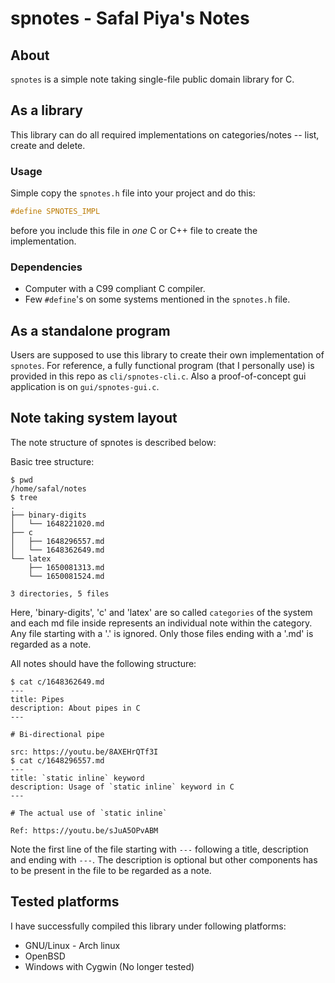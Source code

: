 # spnotes - Safal Piya's Notes

## About

`spnotes` is a simple note taking single-file public domain library for C.

## As a library

This library can do all required implementations on categories/notes -- list,
create and delete.

### Usage

Simple copy the `spnotes.h` file into your project and do this:

```c
#define SPNOTES_IMPL
```
before you include this file in *one* C or C++ file to create the
implementation.

### Dependencies

- Computer with a C99 compliant C compiler.
- Few `#define`'s on some systems mentioned in the `spnotes.h` file.

## As a standalone program

Users are supposed to use this library to create their own implementation of
`spnotes`. For reference, a fully functional program (that I personally use) is
provided in this repo as `cli/spnotes-cli.c`. Also a proof-of-concept gui
application is on `gui/spnotes-gui.c`.

## Note taking system layout

The note structure of spnotes is described below:

Basic tree structure:

```
$ pwd
/home/safal/notes
$ tree
.
├── binary-digits
│   └── 1648221020.md
├── c
│   ├── 1648296557.md
│   └── 1648362649.md
└── latex
    ├── 1650081313.md
    └── 1650081524.md

3 directories, 5 files
```

Here, 'binary-digits', 'c' and 'latex' are so called `categories` of the system
and each md file inside represents an individual note within the category. Any
file starting with a '.' is ignored. Only those files ending with a '.md' is
regarded as a note.

All notes should have the following structure:

```
$ cat c/1648362649.md
---
title: Pipes
description: About pipes in C
---

# Bi-directional pipe

src: https://youtu.be/8AXEHrQTf3I
$ cat c/1648296557.md
---
title: `static inline` keyword
description: Usage of `static inline` keyword in C
---

# The actual use of `static inline`

Ref: https://youtu.be/sJuA5OPvABM
```

Note the first line of the file starting with `---` following a title,
description and ending with `---`. The description is optional but other
components has to be present in the file to be regarded as a note.

## Tested platforms

I have successfully compiled this library under following platforms:

- GNU/Linux - Arch linux
- OpenBSD
- Windows with Cygwin (No longer tested)
